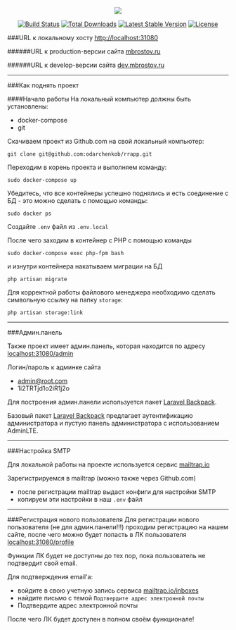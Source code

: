 <p align="center"><img src="https://laravel.com/assets/img/components/logo-laravel.svg"></p>

<p align="center">
<a href="https://travis-ci.org/laravel/framework"><img src="https://travis-ci.org/laravel/framework.svg" alt="Build Status"></a>
<a href="https://packagist.org/packages/laravel/framework"><img src="https://poser.pugx.org/laravel/framework/d/total.svg" alt="Total Downloads"></a>
<a href="https://packagist.org/packages/laravel/framework"><img src="https://poser.pugx.org/laravel/framework/v/stable.svg" alt="Latest Stable Version"></a>
<a href="https://packagist.org/packages/laravel/framework"><img src="https://poser.pugx.org/laravel/framework/license.svg" alt="License"></a>
</p>


###URL к локальному хосту
[http://localhost:31080](http://localhost:31080)

######URL к production-версии сайта
[mbrostov.ru](https://mbrostov.ru)

######URL к develop-версии сайта
[dev.mbrostov.ru](http://dev.mbrostov.ru)

---
###Как поднять проект

####Начало работы
На локальный компьютер должны быть установлены:
* docker-compose
* git

Скачиваем проект из Github.com на свой локальный компьютер:
```
git clone git@github.com:odarchenkob/rrapp.git
```

Переходим в корень проекта и выполняем команду:
```
sudo docker-compose up
```

Убедитесь, что все контейнеры успешно поднялись и есть соединение с БД - это можно сделать с помощью команды:
```
sudo docker ps
``` 

Создайте `.env` файл из `.env.local`


После чего заходим в контейнер с PHP с помощью команды 
```
sudo docker-compose exec php-fpm bash
```

и изнутри контейнера накатываем миграции на БД 
```
php artisan migrate
```

Для корректной работы файлового менеджера необходимо сделать символьную ссылку на папку `storage`:
```
php artisan storage:link
```

---
###Админ.панель

Также проект имеет админ.панель, которая находится по адресу 
[localhost:31080/admin](http://localhost:31080/admin)

Логин/пароль к админке сайта
* admin@root.com
* 1i2TRTjd1o2iR1j2o

Для построения админ.панели используется пакет [Laravel Backpack](https://github.com/Laravel-Backpack).

Базовый пакет [Laravel Backpack](https://github.com/Laravel-Backpack) предлагает аутентификацию администратора и пустую панель администратора с использованием AdminLTE.

---
###Настройка SMTP

Для локальной работы на проекте используется сервис
[mailtrap.io](https://mailtrap.io)

Зарегистрируемся в mailtrap (можно также через Github.com)
* после регистрации mailtrap выдаст конфиги для настройки SMTP
* копируем эти настройки в наш `.env` файл

---
###Регистрация нового пользователя
Для регистрации нового пользователя (не для админ.панели!!!) проходим регистрацию на нашем сайте, после чего можно будет попасть в ЛК пользователя
[localhost:31080/profile](http://localhost:31080/profile)

Функции ЛК будет не доступны до тех пор, пока пользователь не подтвердит свой email.

Для подтверждения email'a:
* войдите в свою учетную запись сервиса [mailtrap.io/inboxes](https://mailtrap.io/inboxes)
* найдите письмо с темой `Подтвердите адрес электронной почты` 
* Подтвердите адрес электронной почты

После чего ЛК будет доступен в полном своём функционале!